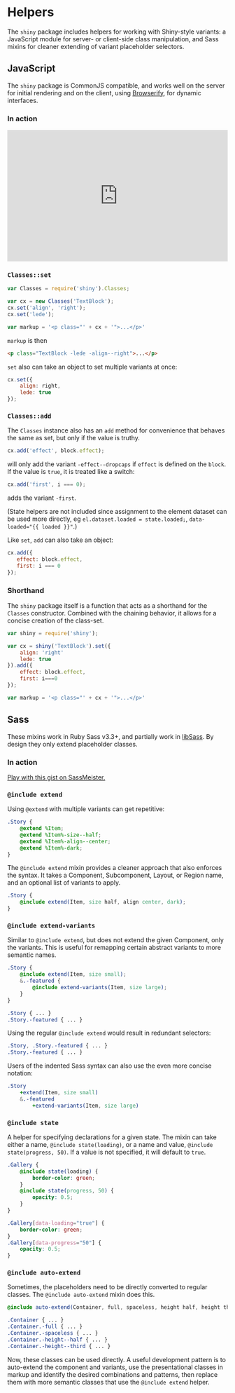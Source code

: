 # Helpers

The `shiny` package includes helpers for working with Shiny-style variants: a
JavaScript module for server- or client-side class manipulation, and Sass
mixins for cleaner extending of variant placeholder selectors.



## JavaScript

The `shiny` package is CommonJS compatible, and works well on the server for
initial rendering and on the client, using [Browserify](http://browserify.org/),
for dynamic interfaces.

### In action

<iframe width="100%" height="300" src="http://jsfiddle.net/alecperkins/tkzqbd23/2/embedded/" allowfullscreen="allowfullscreen" frameborder="0"></iframe>

### `Classes::set`

```javascript
var Classes = require('shiny').Classes;

var cx = new Classes('TextBlock');
cx.set('align', 'right');
cx.set('lede');

var markup = '<p class="' + cx + '">...</p>'
```

`markup` is then

```html
<p class="TextBlock -lede -align--right">...</p>
```

`set` also can take an object to set multiple variants at once:

```javascript
cx.set({
    align: right,
    lede: true
});
```

### `Classes::add`

The `Classes` instance also has an `add` method for convenience that behaves
the same as set, but only if the value is truthy.

```javascript
cx.add('effect', block.effect);
```

will only add the variant `-effect--dropcaps` if `effect` is defined on the
`block`. If the value is `true`, it is treated like a switch:

```javascript
cx.add('first', i === 0);
```

adds the variant `-first`.

(State helpers are not included since assignment to the element dataset can
be used more directly, eg `el.dataset.loaded = state.loaded;`,
`data-loaded="{{ loaded }}"`.)

Like `set`, `add` can also take an object:

```javascript
cx.add({
   effect: block.effect,
   first: i === 0 
});
```

### Shorthand

The `shiny` package itself is a function that acts as a shorthand for the
`Classes` constructor. Combined with the chaining behavior, it allows for a
concise creation of the class-set.

```javascript
var shiny = require('shiny');

var cx = shiny('TextBlock').set({
    align: 'right'
    lede: true
}).add({
    effect: block.effect,
    first: i===0
});

var markup = '<p class="' + cx + '">...</p>'
```

## Sass

These mixins work in Ruby Sass v3.3+, and partially work in
[libSass](http://sass-lang.com/libsass). By design they only extend
placeholder classes.

### In action

<p class="sassmeister" data-gist-id="b6b2990a3fdb93246bc2" data-height="480"><a href="http://sassmeister.com/gist/b6b2990a3fdb93246bc2">Play with this gist on SassMeister.</a></p><script src="http://cdn.sassmeister.com/js/embed.js" async></script>

### `@include extend`

Using `@extend` with multiple variants can get repetitive:

```scss
.Story {
    @extend %Item;
    @extend %Item%-size--half;
    @extend %Item%-align--center;
    @extend %Item%-dark;
}
```

The `@include extend` mixin provides a cleaner approach that also enforces the
syntax. It takes a Component, Subcomponent, Layout, or Region name, and an
optional list of variants to apply.

```scss
.Story {
    @include extend(Item, size half, align center, dark);
}
```


### `@include extend-variants`

Similar to `@include extend`, but does not extend the given Component, only
the variants. This is useful for remapping certain abstract variants to more
semantic names.

```scss
.Story {
    @include extend(Item, size small);
    &.-featured {
        @include extend-variants(Item, size large);
    }
}
```

```css
.Story { ... }
.Story.-featured { ... }
```

Using the regular `@include extend` would result in redundant selectors:

```css
.Story, .Story.-featured { ... }
.Story.-featured { ... }
```


Users of the indented Sass syntax can also use the even more concise notation:

```sass
.Story
    +extend(Item, size small)
    &.-featured
        +extend-variants(Item, size large)
```


### `@include state`

A helper for specifying declarations for a given state. The mixin can take
either a name, `@include state(loading)`, or a name and value,
`@include state(progress, 50)`. If a value is not specified, it will default
to `true`.

```scss
.Gallery {
    @include state(loading) {
        border-color: green;
    }
    @include state(progress, 50) {
        opacity: 0.5;
    }
}
```

```css
.Gallery[data-loading="true"] {
    border-color: green;
}
.Gallery[data-progress="50"] {
    opacity: 0.5;
}
```


### `@include auto-extend`

Sometimes, the placeholders need to be directly converted to regular classes.
The `@include auto-extend` mixin does this.

```scss
@include auto-extend(Container, full, spaceless, height half, height third)
```

```css
.Container { ... }
.Container.-full { ... }
.Container.-spaceless { ... }
.Container.-height--half { ... }
.Container.-height--third { ... }
```

Now, these classes can be used directly. A useful development pattern is to
auto-extend the component and variants, use the presentational classes in
markup and identify the desired combinations and patterns, then replace them
with more semantic classes that use the `@include extend` helper.
